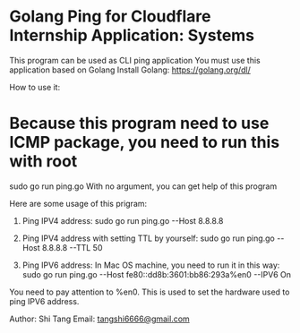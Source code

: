 # Golang Ping for Cloudflare Internship Application: Systems

This program can be used as CLI ping application
You must use this application based on Golang
Install Golang: https://golang.org/dl/

How to use it:
# Because this program need to use ICMP package, you need to run this with root
sudo go run ping.go
With no argument, you can get help of this program

Here are some usage of this prigram:

1. Ping IPV4 address:
sudo go run ping.go --Host 8.8.8.8

2. Ping IPV4 address with setting TTL by yourself:
sudo go run ping.go --Host 8.8.8.8 --TTL 50

3. Ping IPV6 address:
In Mac OS machine, you need to run it in this way:
sudo go run ping.go --Host fe80::dd8b:3601:bb86:293a%en0 --IPV6 On

You need to pay attention to %en0. This is used to set the hardware used to ping IPV6 address.

Author: Shi Tang
Email: tangshi6666@gmail.com
